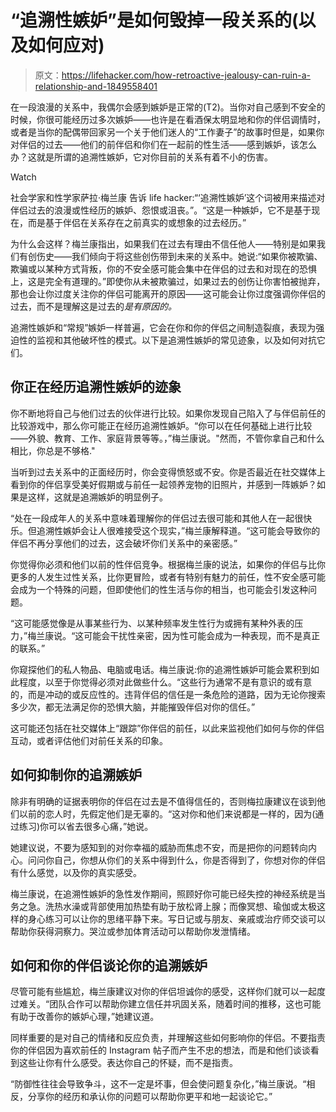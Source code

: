 # “追溯性嫉妒”是如何毁掉一段关系的(以及如何应对)

> 原文：<https://lifehacker.com/how-retroactive-jealousy-can-ruin-a-relationship-and-1849558401>

在一段浪漫的关系中，我偶尔会感到嫉妒是正常的(T2)。当你对自己感到不安全的时候，你很可能经历过多次嫉妒——也许是在看酒保太明显地和你的伴侣调情时，或者是当你的配偶带回家另一个关于他们迷人的“工作妻子”的故事时但是，如果你对伴侣的过去——他们的前伴侣和你们在一起前的性生活——感到嫉妒，该怎么办？这就是所谓的追溯性嫉妒，它对你目前的关系有着不小的伤害。

Watch

社会学家和性学家萨拉·梅兰康 告诉 life hacker:“‘追溯性嫉妒’这个词被用来描述对伴侣过去的浪漫或性经历的嫉妒、怨恨或沮丧。”。“这是一种嫉妒，它不是基于现在，而是基于伴侣在关系存在之前真实的或想象的过去经历。”

为什么会这样？梅兰康指出，如果我们在过去有理由不信任他人——特别是如果我们有创伤史——我们倾向于将这些创伤带到未来的关系中。她说:“如果你被欺骗、欺骗或以某种方式背叛，你的不安全感可能会集中在伴侣的过去和对现在的恐惧上，这是完全有道理的。”即使你从未被欺骗过，如果过去的创伤让你害怕被抛弃，那也会让你过度关注你的伴侣可能离开的原因——这可能会让你过度强调你伴侣的过去，而不是理解这是过去的*是有原因的。*

追溯性嫉妒和“常规”嫉妒一样普遍，它会在你和你的伴侣之间制造裂痕，表现为强迫性的监视和其他破坏性的模式。以下是追溯性嫉妒的常见迹象，以及如何对抗它们。

## 你正在经历追溯性嫉妒的迹象

你不断地将自己与他们过去的伙伴进行比较。如果你发现自己陷入了与伴侣前任的比较游戏中，那么你可能正在经历追溯性嫉妒。“你可以在任何基础上进行比较——外貌、教育、工作、家庭背景等等。，”梅兰康说。"然而，不管你拿自己和什么相比，你总是不够格."

当听到过去关系中的正面经历时，你会变得愤怒或不安。你是否最近在社交媒体上看到你的伴侣享受美好假期或与前任一起领养宠物的旧照片，并感到一阵嫉妒？如果是这样，这就是追溯嫉妒的明显例子。

“处在一段成年人的关系中意味着理解你的伴侣过去很可能和其他人在一起很快乐。但追溯性嫉妒会让人很难接受这个现实，”梅兰康解释道。“这可能会导致你的伴侣不再分享他们的过去，这会破坏你们关系中的亲密感。”

你觉得你必须和他们以前的性伴侣竞争。根据梅兰康的说法，如果你的伴侣与比你更多的人发生过性关系，比你更冒险，或者有特别有魅力的前任，性不安全感可能会成为一个特殊的问题，但即使他们的性生活与你的相当，也可能会引发这种问题。

“这可能感觉像是从事某些行为、以某种频率发生性行为或拥有某种外表的压力，”梅兰康说。“这可能会干扰性亲密，因为性可能会成为一种表现，而不是真正的联系。”

你窥探他们的私人物品、电脑或电话。梅兰康说:你的追溯性嫉妒可能会累积到如此程度，以至于你觉得必须对此做些什么。“这些行为通常不是有意识的或有意的，而是冲动的或反应性的。违背伴侣的信任是一条危险的道路，因为无论你搜索多少次，都无法满足你的恐惧大脑，并能摧毁伴侣对你的信任。”

这可能还包括在社交媒体上“跟踪”你伴侣的前任，以此来监视他们如何与你的伴侣互动，或者评估他们对前任关系的印象。

## **如何抑制你的追溯嫉妒**

除非有明确的证据表明你的伴侣在过去是不值得信任的，否则梅拉康建议在谈到他们以前的恋人时，先假定他们是无辜的。“这对你和他们来说都是一样的，因为(通过练习)你可以省去很多心痛，”她说。

她建议说，不要为感知到的对你幸福的威胁而焦虑不安，而是把你的问题转向内心。问问你自己，你想从你们的关系中得到什么，你是否得到了，你想对你的伴侣有什么感觉，以及你的真实感受。

梅兰康说，在追溯性嫉妒的急性发作期间，照顾好你可能已经失控的神经系统是当务之急。洗热水澡或背部使用加热垫有助于放松肾上腺；而像冥想、瑜伽或太极这样的身心练习可以让你的思绪平静下来。写日记或与朋友、亲戚或治疗师交谈可以帮助你获得洞察力。哭泣或参加体育活动可以帮助你发泄情绪。

## **如何和你的伴侣谈论你的追溯嫉妒**

尽管可能有些尴尬，梅兰康建议对你的伴侣坦诚你的感受，这样你们就可以一起度过难关。“团队合作可以帮助你建立信任并巩固关系，随着时间的推移，这也可能有助于改善你的嫉妒心理，”她建议道。

同样重要的是对自己的情绪和反应负责，并理解这些如何影响你的伴侣。不要指责你的伴侣因为喜欢前任的 Instagram 帖子而产生不忠的想法，而是和他们谈谈看到这些让你有什么感受。表达你自己的怀疑，而不是指责。

“防御性往往会导致争斗，这不一定是坏事，但会使问题复杂化，”梅兰康说。“相反，分享你的经历和承认你的问题可以帮助你更平和地一起谈论它。”